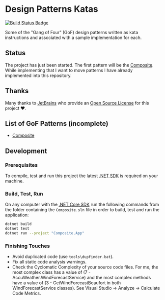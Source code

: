# Design Patterns Katas

[![Build Status Badge](https://github.com/wonderbird/gof-patterns/workflows/.NET/badge.svg)](https://github.com/wonderbird/gof-patterns/actions)

Some of the "Gang of Four" (GoF) design patterns written as kata instructions and associated with a sample implementation for each.

## Status

The project has just been started. The first pattern will be the [Composite](Composite). While implementing that I want to move patterns I have already implemented into this repository.

## Thanks

Many thanks to [JetBrains](https://www.jetbrains.com/?from=gof-patterns) who provide
an [Open Source License](https://www.jetbrains.com/community/opensource/) for this project ❤️.

## List of GoF Patterns (incomplete)

- [Composite](Composite)

## Development

### Prerequisites

To compile, test and run this project the latest [.NET SDK](https://dotnet.microsoft.com/download) is required on your machine.

### Build, Test, Run

On any computer with the [.NET Core SDK](https://dotnet.microsoft.com/download) run the following commands from the folder containing the `Composite.sln` file in order to build, test and run the application:

```sh
dotnet build
dotnet test
dotnet run --project "Composite.App"
```

### Finishing Touches

- Avoid duplicated code (use `tools\dupfinder.bat`).
- Fix all static code analysis warnings.
- Check the Cyclomatic Complexity of your source code files. For me, the most complex class has a value of (7 - AccuWeather.WindForecastService) and the most complex methods have a value of (3 - GetWindForecastBeaufort in both WindForecastService classes). See Visual Studio -> Analyze -> Calculate Code Metrics.
